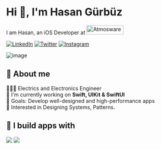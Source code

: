 # Hi 👋, I'm Hasan Gürbüz

I am Hasan, an iOS Developer at <a href="https://www.atmosware.com.tr"><img src="https://www.atmosware.com.tr/images/corp-logos/atmosware_logo.png" alt="Atmosware" width="100" height="25"></a>

[![LinkedIn](https://img.shields.io/badge/LinkedIn-0A66C2?style=for-the-badge&logo=linkedin&logoColor=white)](https://www.linkedin.com/in/hasan-berat-g%C3%BCrb%C3%BCz-95b41b200)
[![Twitter](https://img.shields.io/badge/Twitter-1DA1F2?style=for-the-badge&logo=twitter&logoColor=white)](https://x.com/iOSDevHasan)
[![Instagram](https://img.shields.io/badge/Instagram-E4405F?style=for-the-badge&logo=instagram&logoColor=white)](https://www.instagram.com/iosdevhasan/?utm_source=qr)

![image](https://github.com/user-attachments/assets/773ae444-0909-4818-a088-6025e031cc1b)

## 📌 About me
👨🏼‍🎓 Electrics and Electronics Engineer  
📱 I'm currently working on **Swift, UIKit & SwiftUI**  
🎯 Goals: Develop well-designed and high-performance apps  
🧠 Interested in Designing Systems, Patterns.

## 🚀 I build apps with  
<p align="left">
  <img src="https://img.shields.io/badge/Swift-F54A2A?style=for-the-badge&logo=swift&logoColor=white" />
  <img src="https://img.shields.io/badge/Firebase-FFCA28?style=for-the-badge&logo=firebase&logoColor=black" />
</p>
